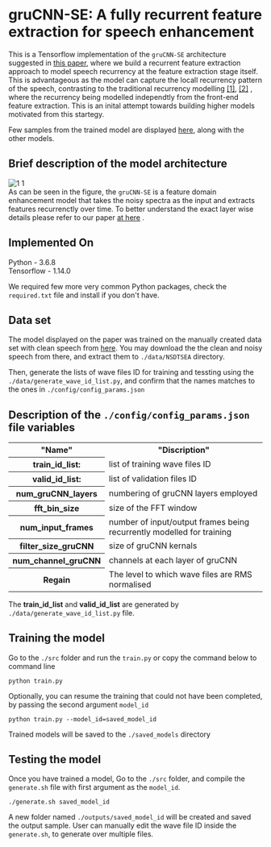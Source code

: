 # gruCNN-SE: A fully recurrent feature extraction for speech enhancement
This is a Tensorflow implementation of the ```gruCNN-SE``` architecture suggested in <a href="https://arxiv.org/submit/3217566/view"> this paper</a>, where we build a recurrent feature extraction approach to model speech recurrency at the feature extraction stage itself. 
This is advantageous as the model can capture the locall recurrency pattern of the speech, contrasting to the traditional recurrency modelling  <a href="https://www.microsoft.com/en-us/research/uploads/prod/2018/02/ZhaoZararTashevLee_ICASSP_2018.pdf">[1]</a>, <a href="https://web.cse.ohio-state.edu/~wang.77/papers/Tan-Wang1.interspeech18.pdf">[2]</a> , where the recurrency being modelled independtly from the front-end feature extraction. This is an inital attempt towards building higher models motivated from this startegy.

Few samples from the trained model are displayed <a href="https://www.csd.uoc.gr/~shifaspv/IEEE_Letter-demo">here</a>, along with the other models.

## Brief description of the model architecture
![1 1](https://user-images.githubusercontent.com/33422097/84161101-9708fc00-aa77-11ea-9b55-573f05b6bd81.jpg)
<br>
As can be seen in the figure, the ```gruCNN-SE``` is a feature domain enhancement model that takes the noisy spectra as the input and extracts features recurrenctly over time. To better understand the exact layer wise details please refer to our paper <a href="https://arxiv.org/submit/3217566/view">at here</a> .

## Implemented On
Python - 3.6.8 <br>
Tensorflow - 1.14.0 <br>

We required few more very common Python packages, check the ```required.txt``` file and install if you don't have.
## Data set
The model displayed on the paper was trained on the manually created data set with clean speech from <a href="https://datashare.is.ed.ac.uk/handle/10283/1942">here</a>. You may download the the clean and noisy speech from there, and extract them to ```./data/NSDTSEA``` directory. 

Then, generate the lists of wave files ID for training and tessting using the ```./data/generate_wave_id_list.py```, and confirm that the names matches to the ones in ```./config/config_params.json```

## Description of the ```./config/config_params.json``` file variables
<table>
  <tr>
    <th>"Name"</th>
    <th>"Discription"</th>
  </tr>
  
  <tr>
    <th>train_id_list:</th>
      <td>list of training wave files ID</td>
  </tr>
    <tr>
    <th>valid_id_list:</th>
      <td>list of validation files ID</td>
  </tr>
  <tr>
    <th>num_gruCNN_layers</th>
    <td>numbering of gruCNN layers employed</td>
  </tr>
<tr>
    <th>fft_bin_size</th>
    <td>size of the FFT window</td>
  </tr>
  <tr>
    <th>num_input_frames</th>
      <td> number of input/output frames being recurrently modelled for training</td>
  </tr>
    <tr>
    <th>filter_size_gruCNN</th>
    <td>size of gruCNN kernals </td>
  </tr>
    <tr>
    <th>num_channel_gruCNN</th>
    <td>channels at each layer of gruCNN </td>
  </tr>
<tr>
    <th>Regain</th>
      <td>The level to which wave files are RMS normalised </td>
  </tr>
</table>

The **train_id_list** and **valid_id_list** are generated by ```./data/generate_wave_id_list.py``` file.
## Training the model

Go to the ```./src``` folder and run the ```train.py``` or copy the command below to command line 

```
python train.py
```

Optionally, you can resume the training that could not have been completed, by passing the second argument ```model_id```

```
python train.py --model_id=saved_model_id
```

Trained models will be saved to the ```./saved_models``` directory

## Testing the model

Once you have trained a model,
Go to the ```./src``` folder, and compile the ```generate.sh``` file with first argument as the ```model_id```. 

```
./generate.sh saved_model_id
```

A new folder named ```./outputs/saved_model_id``` will be created and saved the output sample.
User can manually edit the wave file ID inside the ```generate.sh```, to generate over multiple files.


